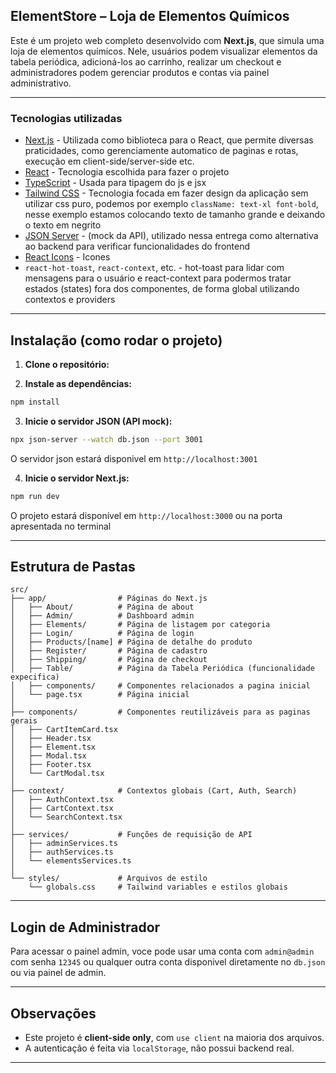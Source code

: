 ## ElementStore – Loja de Elementos Químicos

Este é um projeto web completo desenvolvido com **Next.js**, que simula uma loja de elementos químicos. Nele, usuários podem visualizar elementos da tabela periódica, adicioná-los ao carrinho, realizar um checkout e administradores podem gerenciar produtos e contas via painel administrativo.

---

### Tecnologias utilizadas

* [Next.js](https://nextjs.org/) - Utilizada como biblioteca para o React, que permite diversas praticidades, como gerenciamente automatico de paginas e rotas, execução em client-side/server-side etc.
* [React](https://reactjs.org/) - Tecnologia escolhida para fazer o projeto
* [TypeScript](https://www.typescriptlang.org/) - Usada para tipagem do js e jsx
* [Tailwind CSS](https://tailwindcss.com/) - Tecnologia focada em fazer design da aplicação sem utilizar css puro, podemos por exemplo `className: text-xl font-bold`, nesse exemplo estamos colocando texto de tamanho grande e deixando o texto em negrito
* [JSON Server](https://github.com/typicode/json-server) - (mock da API), utilizado nessa entrega como alternativa ao backend para verificar funcionalidades do frontend
* [React Icons](https://react-icons.github.io/react-icons/) - Icones
* `react-hot-toast`, `react-context`, etc.  - hot-toast para lidar com mensagens para o usuário e react-context para podermos tratar estados (states) fora dos componentes, de forma global utilizando contextos e providers

---

## Instalação (como rodar o projeto)

1. **Clone o repositório:**

2. **Instale as dependências:**

```bash
npm install
```

3. **Inicie o servidor JSON (API mock):**

```bash
npx json-server --watch db.json --port 3001
```

O servidor json estará disponivel em `http://localhost:3001`

4. **Inicie o servidor Next.js:**

```bash
npm run dev
```

O projeto estará disponível em `http://localhost:3000` ou na porta apresentada no terminal

---

## Estrutura de Pastas

```
src/
├── app/                # Páginas do Next.js
│   ├── About/          # Página de about
│   ├── Admin/          # Dashboard admin
│   ├── Elements/       # Página de listagem por categoria
│   ├── Login/          # Página de login
│   ├── Products/[name] # Página de detalhe do produto
│   ├── Register/       # Página de cadastro
│   ├── Shipping/       # Página de checkout
│   ├── Table/          # Página da Tabela Periódica (funcionalidade expecifica)
│   ├── components/     # Componentes relacionados a pagina inicial
│   └── page.tsx        # Página inicial
│
├── components/         # Componentes reutilizáveis para as paginas gerais
│   ├── CartItemCard.tsx      
│   ├── Header.tsx
│   ├── Element.tsx
│   ├── Modal.tsx
│   ├── Footer.tsx
│   └── CartModal.tsx
│
├── context/            # Contextos globais (Cart, Auth, Search)
│   ├── AuthContext.tsx
│   ├── CartContext.tsx
│   └── SearchContext.tsx
│
├── services/           # Funções de requisição de API
│   ├── adminServices.ts
│   ├── authServices.ts
│   └── elementsServices.ts
│
└── styles/             # Arquivos de estilo
    └── globals.css     # Tailwind variables e estilos globais
```

---

## Login de Administrador

Para acessar o painel admin, voce pode usar uma conta com `admin@admin` com senha `12345` ou qualquer outra conta disponivel diretamente no `db.json` ou via painel de admin.

---

## Observações

* Este projeto é **client-side only**, com `use client` na maioria dos arquivos.
* A autenticação é feita via `localStorage`, não possui backend real.

---
